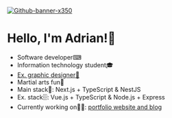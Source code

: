 <a href="https://www.abieniek.dev/" rel="noopener" target="_blank"> 
  
![Github-banner-x350](https://github.com/abieniek03/abieniek03/assets/106828687/34be9905-8f74-4a71-81f2-9b1d90fd2f07)

</a>

<h1>Hello, I'm Adrian!👋</h1>

<ul>
  <li>Software developer⌨</li>
  <li>Information technology student🎓</li>
  <li><a href="https://www.instagram.com/_abdesigner_" rel="noopener" target="_blank"> Ex. graphic designer🎨</a></li>
  <li>Martial arts fun🥊</li>
  <li>Main stack💼: Next.js + TypeScript & NestJS</li>
  <li>Ex. stack🗄️: Vue.js + TypeScript & Node.js + Express</li>
  <li>Currently working on👨‍💻: <a href="https://github.com/abieniek03/abieniek.dev" rel="noopener" target="_blank">portfolio website and blog</a></li>
</ul>
